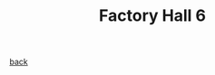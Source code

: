 ﻿---
layout: default
title: Factory Hall 6
description: Point and click escape room game set in an abandoned factory. My first group project.
---

[back](./)